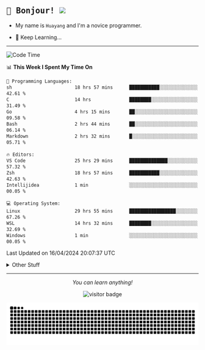 <h2>
    <samp>🎉 Bonjour!  <img src="https://media.giphy.com/media/mGcNjsfWAjY5AEZNw6/giphy.gif" width="50"></samp>
</h2>

* My name is `Huayang` and I'm a novice programmer.


* 🧐 Keep Learning...

<hr>

<!--START_SECTION:waka-->
![Code Time](http://img.shields.io/badge/Code%20Time-2%2C293%20hrs%2059%20mins-blue)

📊 **This Week I Spent My Time On** 

```text
💬 Programming Languages: 
sh                       18 hrs 57 mins      ███████████░░░░░░░░░░░░░░   42.61 % 
C                        14 hrs              ████████░░░░░░░░░░░░░░░░░   31.49 % 
Go                       4 hrs 15 mins       ██░░░░░░░░░░░░░░░░░░░░░░░   09.58 % 
Bash                     2 hrs 44 mins       ██░░░░░░░░░░░░░░░░░░░░░░░   06.14 % 
Markdown                 2 hrs 32 mins       █░░░░░░░░░░░░░░░░░░░░░░░░   05.71 % 

🔥 Editors: 
VS Code                  25 hrs 29 mins      ██████████████░░░░░░░░░░░   57.32 % 
Zsh                      18 hrs 57 mins      ███████████░░░░░░░░░░░░░░   42.63 % 
Intellijidea             1 min               ░░░░░░░░░░░░░░░░░░░░░░░░░   00.05 % 

💻 Operating System: 
Linux                    29 hrs 55 mins      █████████████████░░░░░░░░   67.26 % 
WSL                      14 hrs 32 mins      ████████░░░░░░░░░░░░░░░░░   32.69 % 
Windows                  1 min               ░░░░░░░░░░░░░░░░░░░░░░░░░   00.05 % 
```


 Last Updated on 16/04/2024 20:07:37 UTC
<!--END_SECTION:waka-->

<details>
    <summary>Other Stuff</summary>

* 🛠️ Skills
<!-- 
<p align="center">
  <a href="https://skillicons.dev">
    <img src="https://skillicons.dev/icons?i=c,python,cpp,go,react,js,ts,rust,java,haskell,ruby,kotlin,scala,kubernetes,docker,grafana,jenkins,nginx,nestjs,nextjs,rabbitmq,postgres,kafka,redis,graphql,mysql,linux,md,git,vim,vscode,visualstudio,stackoverflow" />
  </a>
</p>
-->    
<p align="center">
    <img src="https://api.githubtrends.io/user/svg/XmchxUp/langs?time_range=one_year&include_private=True" />
    <img src="https://api.githubtrends.io/user/svg/XmchxUp/repos?time_range=one_year&include_private=True" />
</p>

* 🏆 Some GitHub statistical reports:

<p align="center">
    <img src="/github-metrics.svg" alt="github metrics" style='visibility:visible' />    
</p>

<p align="center">  
    <img height="180em" src="https://github-readme-stats.vercel.app/api?username=xmchxup&hide_border=true&show_icons=true&include_all_commits=true&bg_color=0,EC6C6C,FFD479,FFFC79,73FA79&theme=graywhite&locale=en" />
    <img height="180em" src="https://github-readme-stats.vercel.app/api/top-langs/?username=xmchxup&hide=css,scss,html&langs_count=8&hide_border=true&layout=compact&bg_color=0,73FA79,73FDFF,D783FF&theme=graywhite&locale=en" />
</p>


<img width="100%" src="https://github-profile-trophy.vercel.app/?username=xmchxup&column=7" />

</details>


<hr>


<p align="center">
    <i>You can learn anything!</i>
    <p align="center">
        <img src="https://visitor-badge.laobi.icu/badge?page_id=xmchxup" alt="visitor badge"/>       
    </p>
</p>

<picture>
  <source media="(prefers-color-scheme: dark)" srcset="https://raw.githubusercontent.com/XmchxUp/XmchxUp/output/github-snake-dark.svg" />
  <source media="(prefers-color-scheme: light)" srcset="https://raw.githubusercontent.com/XmchxUp/XmchxUp/output/github-snake.svg" />
  <img alt="github-snake" src="https://raw.githubusercontent.com/XmchxUp/XmchxUp/output/github-snake.svg" />
</picture>


